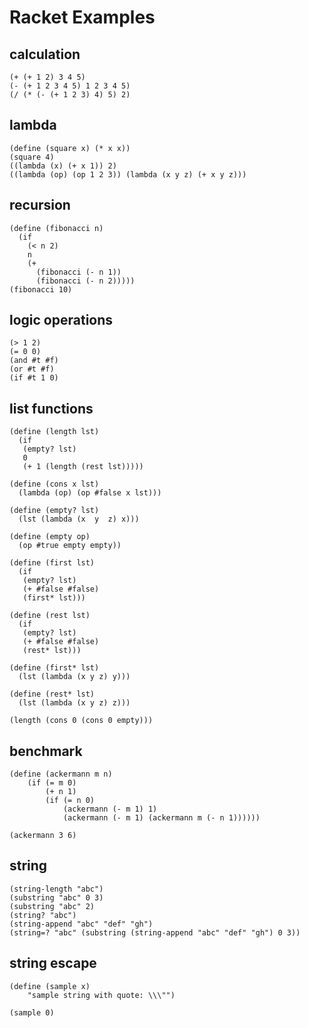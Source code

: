 # Racket Examples

## calculation
```racket
(+ (+ 1 2) 3 4 5)
(- (+ 1 2 3 4 5) 1 2 3 4 5)
(/ (* (- (+ 1 2 3) 4) 5) 2)
```

## lambda
```racket
(define (square x) (* x x))
(square 4)
((lambda (x) (+ x 1)) 2)
((lambda (op) (op 1 2 3)) (lambda (x y z) (+ x y z)))
```

## recursion
```racket
(define (fibonacci n)
  (if
    (< n 2)
    n
    (+
      (fibonacci (- n 1))
      (fibonacci (- n 2)))))
(fibonacci 10)
```

## logic operations
```racket
(> 1 2)
(= 0 0)
(and #t #f)
(or #t #f)
(if #t 1 0)
```

## list functions
```racket
(define (length lst)
  (if
   (empty? lst)
   0
   (+ 1 (length (rest lst)))))

(define (cons x lst)
  (lambda (op) (op #false x lst)))

(define (empty? lst)
  (lst (lambda (x  y  z) x)))

(define (empty op)
  (op #true empty empty))

(define (first lst)
  (if
   (empty? lst)
   (+ #false #false)
   (first* lst)))

(define (rest lst)
  (if
   (empty? lst)
   (+ #false #false)
   (rest* lst)))

(define (first* lst)
  (lst (lambda (x y z) y)))

(define (rest* lst)
  (lst (lambda (x y z) z)))

(length (cons 0 (cons 0 empty)))
```

## benchmark
```
(define (ackermann m n)
	(if (= m 0)
		(+ n 1)
		(if (= n 0)
			(ackermann (- m 1) 1)
			(ackermann (- m 1) (ackermann m (- n 1))))))
	
(ackermann 3 6)
```

## string
```
(string-length "abc")
(substring "abc" 0 3)
(substring "abc" 2)
(string? "abc")
(string-append "abc" "def" "gh")
(string=? "abc" (substring (string-append "abc" "def" "gh") 0 3))
```

## string escape
```
(define (sample x)
	"sample string with quote: \\\"")
	
(sample 0)
```
